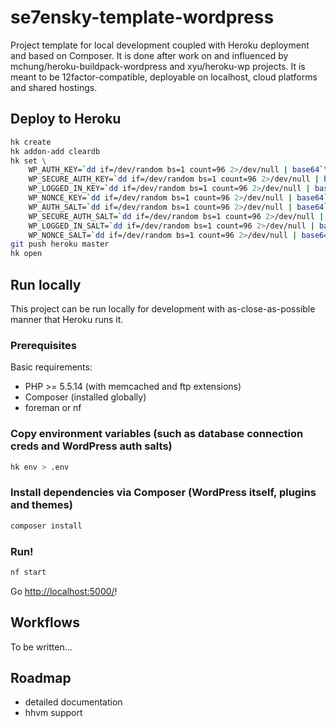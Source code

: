 se7ensky-template-wordpress
===========================

Project template for local development coupled with Heroku deployment and based on Composer.
It is done after work on and influenced by mchung/heroku-buildpack-wordpress and xyu/heroku-wp projects.
It is meant to be 12factor-compatible, deployable on localhost, cloud platforms and shared hostings.

Deploy to Heroku
----------------
```bash
hk create
hk addon-add cleardb
hk set \
    WP_AUTH_KEY=`dd if=/dev/random bs=1 count=96 2>/dev/null | base64`\
    WP_SECURE_AUTH_KEY=`dd if=/dev/random bs=1 count=96 2>/dev/null | base64`\
    WP_LOGGED_IN_KEY=`dd if=/dev/random bs=1 count=96 2>/dev/null | base64`\
    WP_NONCE_KEY=`dd if=/dev/random bs=1 count=96 2>/dev/null | base64`\
    WP_AUTH_SALT=`dd if=/dev/random bs=1 count=96 2>/dev/null | base64`\
    WP_SECURE_AUTH_SALT=`dd if=/dev/random bs=1 count=96 2>/dev/null | base64`\
    WP_LOGGED_IN_SALT=`dd if=/dev/random bs=1 count=96 2>/dev/null | base64`\
    WP_NONCE_SALT=`dd if=/dev/random bs=1 count=96 2>/dev/null | base64`
git push heroku master
hk open
```

Run locally
-----------
This project can be run locally for development with as-close-as-possible manner that Heroku runs it.

### Prerequisites
Basic requirements:
* PHP >= 5.5.14 (with memcached and ftp extensions)
* Composer (installed globally)
* foreman or nf

### Copy environment variables (such as database connection creds and WordPress auth salts)
```bash
hk env > .env
```

### Install dependencies via Composer (WordPress itself, plugins and themes)
```bash
composer install
```

### Run!
```bash
nf start
```
Go [http://localhost:5000/](http://localhost:5000/)!

Workflows
---------
To be written...

Roadmap
-------
* detailed documentation
* hhvm support
